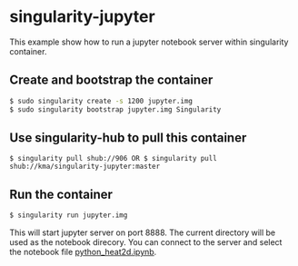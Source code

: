 # singularity-jupyter
This example show how to run a jupyter notebook server within singularity container.

## Create and bootstrap the container

```bash
$ sudo singularity create -s 1200 jupyter.img
$ sudo singularity bootstrap jupyter.img Singularity 
```

## Use singularity-hub to pull this container

``
$ singularity pull shub://906
OR
$ singularity pull shub://kma/singularity-jupyter:master
``
## Run the container

```bash
$ singularity run jupyter.img
```

This will start jupyter server on port 8888. The current directory will be used as the notebook direcory.
You can connect to the server and select the notebook file [python_heat2d.ipynb](python_heat2d.ipynb). 

